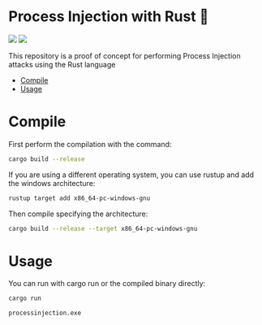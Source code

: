 # Process Injection with Rust 🦀

<p align="left">
	<a href="https://www.rust-lang.org/"><img src="https://img.shields.io/badge/made%20with-Rust-red"></a>
	<a href="#"><img src="https://img.shields.io/badge/platform-windows-blueviolet"></a>
</p>

This repository is a proof of concept for performing Process Injection attacks using the Rust language

- [Compile](#compile)
- [Usage](#usage)

# Compile

First perform the compilation with the command:

```sh
cargo build --release
```
If you are using a different operating system, you can use rustup and add the windows architecture:
```sh
rustup target add x86_64-pc-windows-gnu
```
Then compile specifying the architecture:
```sh
cargo build --release --target x86_64-pc-windows-gnu
```

# Usage 

You can run with cargo run or the compiled binary directly:
```sh
cargo run
```
```sh
processinjection.exe
```